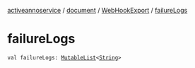 [activeannoservice](../../index.md) / [document](../index.md) / [WebHookExport](index.md) / [failureLogs](./failure-logs.md)

# failureLogs

`val failureLogs: `[`MutableList`](https://kotlinlang.org/api/latest/jvm/stdlib/kotlin.collections/-mutable-list/index.html)`<`[`String`](https://kotlinlang.org/api/latest/jvm/stdlib/kotlin/-string/index.html)`>`